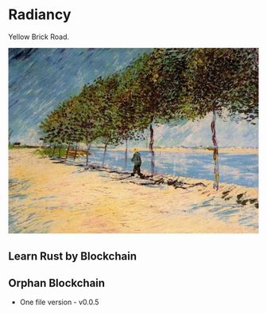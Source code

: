# Radiancy
Yellow Brick Road.

![Seine](./assets/Seine.png)

## Learn Rust by Blockchain

## Orphan Blockchain

+ One file version - v0.0.5
